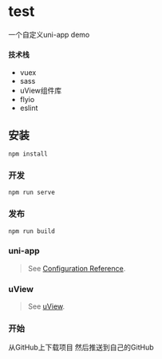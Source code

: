 # test
一个自定义uni-app demo

#### 技术栈
* vuex
* sass
* uView组件库
* flyio
* eslint

## 安装
```
npm install
```

### 开发
```
npm run serve
```

### 发布
```
npm run build
```

### uni-app
> See [Configuration Reference](https://uniapp.dcloud.io/).

### uView
> See [uView](https://uviewui.com/components/intro.html).

### 开始

从GitHub上下载项目  然后推送到自己的GitHub